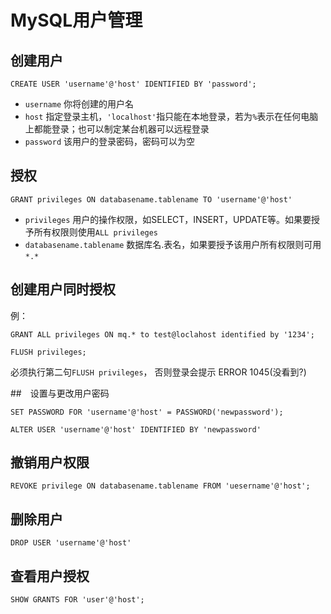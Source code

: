 # MySQL用户管理

## 创建用户

```mysql
CREATE USER 'username'@'host' IDENTIFIED BY 'password';
```

- `username` 你将创建的用户名
- `host` 指定登录主机，`'localhost'`指只能在本地登录，若为`%`表示在任何电脑上都能登录；也可以制定某台机器可以远程登录
- `password` 该用户的登录密码，密码可以为空



## 授权

```mysql
GRANT privileges ON databasename.tablename TO 'username'@'host'
```

- `privileges` 用户的操作权限，如SELECT，INSERT，UPDATE等。如果要授予所有权限则使用`ALL privileges`
- `databasename.tablename` 数据库名.表名，如果要授予该用户所有权限则可用`*.*`



## 创建用户同时授权

例：

```mysql
GRANT ALL privileges ON mq.* to test@loclahost identified by '1234';

FLUSH privileges;
```

必须执行第二句`FLUSH privileges`， 否则登录会提示 ERROR 1045(没看到?)



##　设置与更改用户密码

```mysql
SET PASSWORD FOR 'username'@'host' = PASSWORD('newpassword');
```

```mysql
ALTER USER 'username'@'host' IDENTIFIED BY 'newpassword'
```



## 撤销用户权限

```mysql
REVOKE privilege ON databasename.tablename FROM 'uesername'@'host';
```



## 删除用户

```mysql
DROP USER 'username'@'host'
```



## 查看用户授权

```mysql
SHOW GRANTS FOR 'user'@'host';
```


